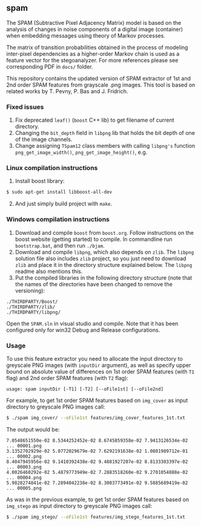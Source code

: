 ## spam

The SPAM (Subtractive Pixel Adjacency Matrix) model is based on the analysis of changes in noise components of a digital image (container) when embedding messages using theory of Markov processes.

The matrix of transition probabilities obtained in the process of modeling inter-pixel dependencies as a higher-order Markov chain is used as a feature vector for the stegoanalyzer. For more references please see corresponding PDF in ``docs/`` folder.

This repository contains the updated version of SPAM extractor of 1st and 2nd order SPAM features from grayscale .png images. This tool is based on related works by T. Pevny, P. Bas and J. Fridrich.

### Fixed issues
1. Fix deprecated ``leaf()`` (``boost`` C++ lib) to get filename of current directory.
2. Changing the ``bit_depth`` field in ``libpng`` lib that holds the bit depth of one of the image channels.
3. Change assigning ``TSpam12`` class members with calling ``libpng's`` function ``png_get_image_width()``, ``png_get_image_height()``, e.g.


### Linux compilation instructions
1. Install boost library:

```sh
$ sudo apt-get install libboost-all-dev
```
2. And just simply build project with ``make``.

### Windows compilation instructions

1. Download and compile ``boost`` from ``boost.org``. Follow instructions on the boost website (getting started) to compile. In commandline run ``bootstrap.bat``, and then run ``./bjam``.
2. Download and compile ``libpng``, which also depends on ``zlib``. The ``libpng`` solution file also includes ``zlib`` project, so you just need to download ``zlib`` and place it in the directory structure explained below. The ``libpng`` readme also mentions this.
3. Put the compiled libraries in the following directory structure (note that the names of the directories have been changed to remove the versioning):

```
./THIRDPARTY/Boost/
./THIRDPARTY/zlib/
./THIRDPARTY/libpng/
```
Open the ```SPAM.sln``` in visual studio and compile. Note that it has been configured only for win32 Debug and Release configurations.


### Usage
To use this feature extractor you need to allocate the input directory to greyscale PNG images (with ``inputDir`` argument), as well as specify upper bound on absolute value of differences on 1st order SPAM features (with ``T1`` flag) and 2nd order SPAM features (with ``T2`` flag):

```
usage: spam inputDir [-T1] [-T2] [--oFile1st] [--oFile2nd]
```

For example, to get 1st order SPAM features based on ``img_cover`` as input directory to greyscale PNG images call:

```sh
$ ./spam img_cover/ --oFile1st features/img_cover_features_1st.txt 
```

The output would be:
```
7.0548651550e-02 8.5344252452e-02 8.6745859358e-02 7.9413126534e-02 ... 00001.png
3.1352702929e-02 5.0772029679e-02 7.6292191638e-02 1.0801989712e-01 ... 00002.png
8.4047945956e-02 9.1410392438e-02 9.4881927207e-02 8.8133303397e-02 ... 00003.png
4.0026460292e-02 5.4879773949e-02 7.2883518260e-02 9.2701054888e-02 ... 00004.png
5.9828274841e-02 7.2894042238e-02 8.3003773491e-02 9.5885689419e-02 ... 00005.png

```

As was in the previous example, to get 1st order SPAM features based on ``img_stego`` as input directory to greyscale PNG images call:

```sh
$ ./spam img_stego/ --oFile1st features/img_stego_features_1st.txt 
```